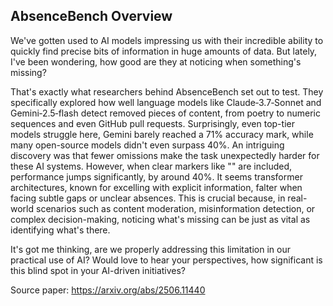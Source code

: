 ## AbsenceBench Overview

We've gotten used to AI models impressing us with their incredible ability to quickly find precise bits of information in huge amounts of data. But lately, I've been wondering, how good are they at noticing when something's missing?

That's exactly what researchers behind AbsenceBench set out to test. They specifically explored how well language models like Claude‑3.7‑Sonnet and Gemini‑2.5‑flash detect removed pieces of content, from poetry to numeric sequences and even GitHub pull requests. Surprisingly, even top-tier models struggle here, Gemini barely reached a 71% accuracy mark, while many open-source models didn't even surpass 40%.
An intriguing discovery was that fewer omissions make the task unexpectedly harder for these AI systems. However, when clear markers like "" are included, performance jumps significantly, by around 40%. It seems transformer architectures, known for excelling with explicit information, falter when facing subtle gaps or unclear absences.
This is crucial because, in real-world scenarios such as content moderation, misinformation detection, or complex decision-making, noticing what's missing can be just as vital as identifying what's there.

It's got me thinking, are we properly addressing this limitation in our practical use of AI?
Would love to hear your perspectives, how significant is this blind spot in your AI-driven initiatives?

Source paper: https://arxiv.org/abs/2506.11440
